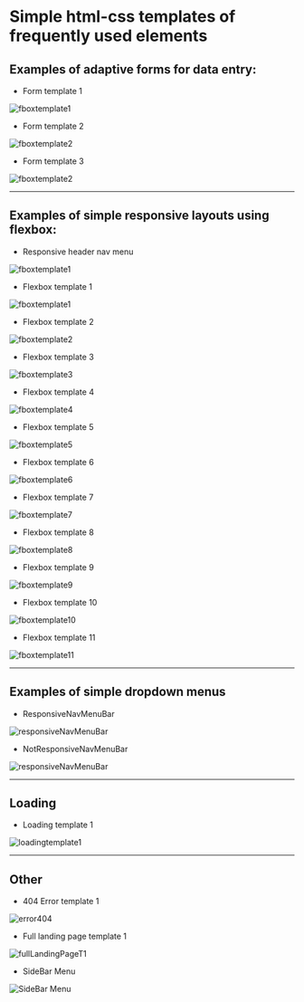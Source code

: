 # Simple html-css templates of frequently used elements
## Examples of adaptive forms for data entry:

- Form template 1
  
![fboxtemplate1](./readmeImages/formCreateEvent.jpg "")

- Form template 2
  
![fboxtemplate2](./readmeImages/contactUsFormT1.jpg "")

- Form template 3
  
![fboxtemplate2](./readmeImages/formContactUs.jpg "")

----

## Examples of simple responsive layouts using flexbox:

- Responsive header nav menu
  
![fboxtemplate1](./readmeImages/responsiveHeader.jpg "")

- Flexbox template 1
  
![fboxtemplate1](./readmeImages/flexboxT1.jpg "")

- Flexbox template 2
  
![fboxtemplate2](./readmeImages/flexboxT2.jpg "")

- Flexbox template 3
  
![fboxtemplate3](./readmeImages/flexboxT3.jpg "")

- Flexbox template 4
  
![fboxtemplate4](./readmeImages/flexboxT4.jpg "")

- Flexbox template 5

![fboxtemplate5](./readmeImages/flexboxT5.jpg "")

- Flexbox template 6
  
![fboxtemplate6](./readmeImages/flexboxT6.jpg "")

- Flexbox template 7
  
![fboxtemplate7](./readmeImages/flexboxT7.jpg "")

- Flexbox template 8
  
![fboxtemplate8](./readmeImages/flexboxT8.jpg "")

- Flexbox template 9


![fboxtemplate9](./readmeImages/flexboxT9.jpg "")

- Flexbox template 10

![fboxtemplate10](./readmeImages/flexboxT10.jpg "")

- Flexbox template 11
  
![fboxtemplate11](./readmeImages/flexboxT11.jpg "")

----

## Examples of simple dropdown menus

- ResponsiveNavMenuBar


![responsiveNavMenuBar](./readmeImages/responsiveNavMenuBar.jpg "")


- NotResponsiveNavMenuBar


![responsiveNavMenuBar](./readmeImages/notResponsiveNavMenuBar.jpg "")


----

## Loading

- Loading template 1

![loadingtemplate1](./readmeImages/loadingT1.jpg "")



----

## Other

- 404 Error template 1

![error404](./readmeImages/404errorPage.jpg "")

- Full landing page template 1 

![fullLandingPageT1](./readmeImages/fullLandingPageT1.jpg "")

- SideBar Menu 

![SideBar Menu ](./readmeImages/sideBarMenu.jpg "")


